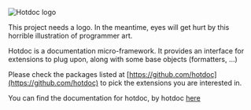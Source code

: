 ![Hotdoc logo](https://cdn.rawgit.com/MathieuDuponchelle/hotdoc/develop/documentation/hotdoc.svg)

This project needs a logo. In the meantime, eyes will get hurt by this 
horrible illustration of programmer art.

Hotdoc is a documentation micro-framework. It provides an interface for
extensions to plug upon, along with some base objects (formatters, ...)

Please check the packages listed at [https://github.com/hotdoc](https://github.com/hotdoc) to
pick the extensions you are interested in.

You can find the documentation for hotdoc, by hotdoc [here](https://people.collabora.com/~meh/hotdoc_hotdoc/html/index.html)

